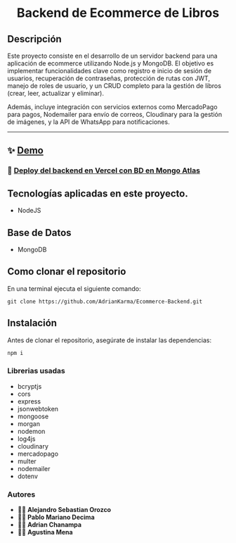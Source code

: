 <h1 align="center">Backend de Ecommerce de Libros</h1>

## Descripción

Este proyecto consiste en el desarrollo de un servidor backend para una aplicación de ecommerce utilizando Node.js y MongoDB. El objetivo es implementar funcionalidades clave como registro e inicio de sesión de usuarios, recuperación de contraseñas, protección de rutas con JWT, manejo de roles de usuario, y un CRUD completo para la gestión de libros (crear, leer, actualizar y eliminar).

Además, incluye integración con servicios externos como MercadoPago para pagos, Nodemailer para envío de correos, Cloudinary para la gestión de imágenes, y la API de WhatsApp para notificaciones.


<hr>


## ✨ [Demo](#)

### 🌟 [Deploy del backend en Vercel con BD en Mongo Atlas](#)

## Tecnologías aplicadas en este proyecto.
- NodeJS

## Base de Datos
- MongoDB

## Como clonar el repositorio
En una terminal ejecuta el siguiente comando:

```
git clone https://github.com/AdrianKarma/Ecommerce-Backend.git

```

## Instalación

Antes de clonar el repositorio, asegúrate de instalar las dependencias:

```sh
npm i
```
### Librerias usadas
- bcryptjs
- cors
- express
- jsonwebtoken
- mongoose
- morgan
- nodemon
- log4js
- cloudinary
- mercadopago
- multer
- nodemailer
- dotenv

### Autores
- 👨‍💻 **Alejandro Sebastian Orozco**
- 👩‍💻 **Pablo Mariano Decima**
- 👩‍💻 **Adrian Chanampa**
- 👩‍💻 **Agustina Mena**



